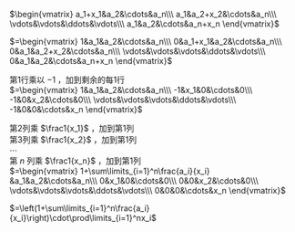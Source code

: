 $\begin{vmatrix}  
a_1+x_1&a_2&\cdots&a_n\\\  
a_1&a_2+x_2&\cdots&a_n\\\  
\vdots&\vdots&\ddots&\vdots\\\  
a_1&a_2&\cdots&a_n+x_n  
\end{vmatrix}$  
  
$=\begin{vmatrix}  
1&a_1&a_2&\cdots&a_n\\\  
0&a_1+x_1&a_2&\cdots&a_n\\\  
0&a_1&a_2+x_2&\cdots&a_n\\\  
\vdots&\vdots&\vdots&\ddots&\vdots\\\  
0&a_1&a_2&\cdots&a_n+x_n  
\end{vmatrix}$  
  
第1行乘以 $-1$ ，加到剩余的每1行  
$=\begin{vmatrix}  
1&a_1&a_2&\cdots&a_n\\\  
-1&x_1&0&\cdots&0\\\  
-1&0&x_2&\cdots&0\\\  
\vdots&\vdots&\vdots&\ddots&\vdots\\\  
-1&0&0&\cdots&x_n  
\end{vmatrix}$  
  
第2列乘 $\frac1{x_1}$ ，加到第1列  
第3列乘 $\frac1{x_2}$ ，加到第1列  
$\cdots$  
第 $n$ 列乘 $\frac1{x_n}$ ，加到第1列  
$=\begin{vmatrix}  
1+\sum\limits_{i=1}^n\frac{a_i}{x_i}  
&a_1&a_2&\cdots&a_n\\\  
0&x_1&0&\cdots&0\\\  
0&0&x_2&\cdots&0\\\  
\vdots&\vdots&\vdots&\ddots&\vdots\\\  
0&0&0&\cdots&x_n  
\end{vmatrix}$  
  
$=\left(1+\sum\limits_{i=1}^n\frac{a_i}{x_i}\right)\cdot\prod\limits_{i=1}^nx_i$  
